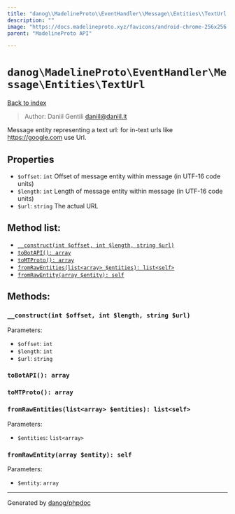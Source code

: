 ```yaml
---
title: "danog\\MadelineProto\\EventHandler\\Message\\Entities\\TextUrl: Message entity representing a text url: for in-text urls like https://google.com use Url."
description: ""
image: "https://docs.madelineproto.xyz/favicons/android-chrome-256x256.png"
parent: "MadelineProto API"

---
```

# `danog\MadelineProto\EventHandler\Message\Entities\TextUrl`
[Back to index](../../../../../index.html)

> Author: Daniil Gentili <daniil@daniil.it>  
  

Message entity representing a text url: for in-text urls like https://google.com use Url.  



## Properties
* `$offset`: `int` Offset of message entity within message (in UTF-16 code units)
* `$length`: `int` Length of message entity within message (in UTF-16 code units)
* `$url`: `string` The actual URL

## Method list:
* [`__construct(int $offset, int $length, string $url)`](#__construct)
* [`toBotAPI(): array`](#toBotAPI)
* [`toMTProto(): array`](#toMTProto)
* [`fromRawEntities(list<array> $entities): list<self>`](#fromRawEntities)
* [`fromRawEntity(array $entity): self`](#fromRawEntity)

## Methods:
### <a name="__construct"></a> `__construct(int $offset, int $length, string $url)`




Parameters:

* `$offset`: `int`   
* `$length`: `int`   
* `$url`: `string`   



### <a name="toBotAPI"></a> `toBotAPI(): array`





### <a name="toMTProto"></a> `toMTProto(): array`





### <a name="fromRawEntities"></a> `fromRawEntities(list<array> $entities): list<self>`




Parameters:

* `$entities`: `list<array>`   



### <a name="fromRawEntity"></a> `fromRawEntity(array $entity): self`




Parameters:

* `$entity`: `array`   



---
Generated by [danog/phpdoc](https://phpdoc.daniil.it)
